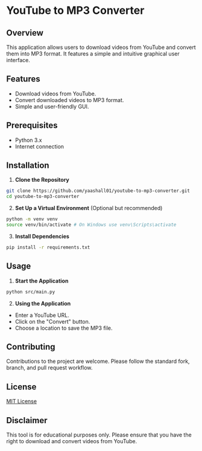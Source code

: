 # YouTube to MP3 Converter

## Overview
This application allows users to download videos from YouTube and convert them into MP3 format. It features a simple and intuitive graphical user interface.

## Features
- Download videos from YouTube.
- Convert downloaded videos to MP3 format.
- Simple and user-friendly GUI.

## Prerequisites
- Python 3.x
- Internet connection

## Installation

1. **Clone the Repository**

```bash
git clone https://github.com/yaashall01/youtube-to-mp3-converter.git
cd youtube-to-mp3-converter
```

2. **Set Up a Virtual Environment** (Optional but recommended)

```bash
python -m venv venv
source venv/bin/activate # On Windows use venv\Scripts\activate
```

3. **Install Dependencies**

```bash
pip install -r requirements.txt
```

## Usage

1. **Start the Application**
```bash
python src/main.py
```

2. **Using the Application**

- Enter a YouTube URL.
- Click on the "Convert" button.
- Choose a location to save the MP3 file.

## Contributing
Contributions to the project are welcome. Please follow the standard fork, branch, and pull request workflow.

## License
[MIT License](LICENSE)

## Disclaimer
This tool is for educational purposes only. Please ensure that you have the right to download and convert videos from YouTube.
